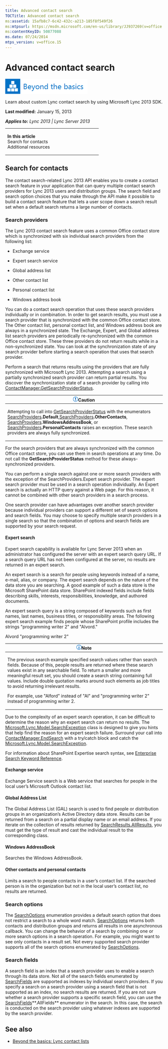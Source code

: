 ```yaml
---
title: Advanced contact search
TOCTitle: Advanced contact search
ms:assetid: 15afb8c7-6c42-432c-a213-185f8f549f26
ms:mtpsurl: https://msdn.microsoft.com/en-us/library/JJ937269(v=office.15)
ms:contentKeyID: 50877088
ms.date: 07/24/2014
mtps_version: v=office.15
---
```


# Advanced contact search

![Beyond the basics topic](images/JJ937254.mod_icon_beyondbasics_long(Office.15).png "Beyond the basics topic")

Learn about custom Lync contact search by using Microsoft Lync 2013 SDK.

**Last modified:** January 15, 2013

***Applies to:** Lync 2013 | Lync Server 2013*

<table>
<colgroup>
<col style="width: 50%" />
<col style="width: 50%" />
</colgroup>
<tbody>
<tr class="odd">
<td><p><strong>In this article</strong><br />
Search for contacts<br />
Additional resources</p></td>
<td><p></p></td>
</tr>
</tbody>
</table>

## Search for contacts

The contact search-related Lync 2013 API enables you to create a contact search feature in your application that can query multiple contact search providers for Lync 2013 users and distribution groups. The search field and search option choices that you make through the API make it possible to build a contact search feature that lets a user scope down a search result set when a default search returns a large number of contacts.

### Search providers

The Lync 2013 contact search feature uses a common Office contact store which is synchronized with six individual search providers from the following list:

  - Exchange service

  - Expert search service

  - Global address list

  - Other contact list

  - Personal contact list

  - Windows address book

You can do a contact search operation that uses these search providers individually or in combination. In order to get search results, you must use a search provider that is synchronized with the common Office contact store. The Other contact list, personal contact list, and Windows address book are always in a synchronized state. The Exchange, Expert, and Global address list search providers are periodically re-synchronized with the common Office contact store. These three providers do not return results while in a non-synchronized state. You can look at the synchronization state of any search provider before starting a search operation that uses that search provider.

Perform a search that returns results using the providers that are fully synchronized with Microsoft Lync 2013. Attempting a search using a partially synchronized search provider can return partial results. You discover the synchronization state of a search provider by calling into [ContactManager.GetSearchProviderStatus](https://msdn.microsoft.com/en-us/library/jj267663\(v=office.15\)).

<table>
<colgroup>
<col style="width: 100%" />
</colgroup>
<thead>
<tr class="header">
<th><img src="images/JJ933089.alert_caution(Office.15).gif" title="Caution note" alt="Caution note" /><strong>Caution</strong></th>
</tr>
</thead>
<tbody>
<tr class="odd">
<td><p>Attempting to call into <a href="https://msdn.microsoft.com/en-us/library/jj267663(v=office.15)">GetSearchProviderStatus</a> with the enumerators <a href="https://msdn.microsoft.com/en-us/library/jj278060(v=office.15)">SearchProviders</a><strong>.Default</strong>,<a href="https://msdn.microsoft.com/en-us/library/jj278060(v=office.15)">SearchProviders</a><strong>.OtherContacts</strong>, <a href="https://msdn.microsoft.com/en-us/library/jj278060(v=office.15)">SearchProviders</a><strong>.WindowsAddressBook</strong>, or <a href="https://msdn.microsoft.com/en-us/library/jj278060(v=office.15)">SearchProviders</a><strong>.PersonalContacts</strong> raises an exception. These search providers are always fully synchronized.</p></td>
</tr>
</tbody>
</table>

For the search providers that are always synchronized with the common Office contact store, you can use them in search operations at any time. Do not call the **GetSearchProviderStatus** method for these always-synchronized providers.

You can perform a single search against one or more search providers with the exception of the SearchProviders.Expert search provider. The expert search provider must be used in a search operation individually. An Expert search is actually an HTTP query against a Web page. For this reason, it cannot be combined with other search providers in a search process.

One search provider can have advantages over another search provider because individual providers can support a different set of search options and search fields. You may choose to specify multiple search providers in a single search so that the combination of options and search fields are supported by your search request.

#### Expert search

Expert search capability is available for Lync Server 2013 when an administrator has configured the server with an expert search query URL. If a search query URL has not been configured at the server, no results are returned in an expert search.

An expert search is a search for people using keywords instead of a name, e-mail, alias, or company. The expert search depends on the nature of the data store you are searching. A good example of such a data store is the Microsoft SharePoint data store. SharePoint indexed fields include fields describing skills, interests, responsibilities, knowledge, and authored documents.

An expert search query is a string composed of keywords such as first names, last names, business titles, or responsibility areas. The following expert search example finds people whose SharePoint profile includes the strings "programming writer 2" and "Alvord."

Alvord "programming writer 2"

<table>
<colgroup>
<col style="width: 100%" />
</colgroup>
<thead>
<tr class="header">
<th><img src="images/JJ933112.alert_note(Office.15).gif" title="Note" alt="Note" /><strong>Note</strong></th>
</tr>
</thead>
<tbody>
<tr class="odd">
<td><p>The previous search example specified search values rather than search fields. Because of this, people results are returned where these search values exist in any searchable field. To return a smaller and more meaningful result set, you should create a search string containing full values. Include double quotation marks around such elements as job titles to avoid returning irrelevant results.</p>
<p>For example, use &quot;Alford&quot; instead of &quot;Al&quot; and &quot;programming writer 2&quot; instead of programming writer 2.</p></td>
</tr>
</tbody>
</table>

Due to the complexity of an expert search operation, it can be difficult to determine the reason why an expert search can return no results. The [Microsoft.Lync.Model.SearchException](https://msdn.microsoft.com/en-us/library/jj293959\(v=office.15\)) class is designed to give you hints that help find the reason for an expert search failure. Surround your call into [ContactManager.EndSearch](https://msdn.microsoft.com/en-us/library/jj277082\(v=office.15\)) with a try/catch block and catch the [Microsoft.Lync.Model.SearchException](https://msdn.microsoft.com/en-us/library/jj293959\(v=office.15\)).

For information about SharePoint Expertise search syntax, see [Enterprise Search Keyword Reference](http://go.microsoft.com/fwlink/?linkid=192230).

#### Exchange service

Exchange Service search is a Web service that searches for people in the local user’s Microsoft Outlook contact list.

#### Global Address List

The Global Address List (GAL) search is used to find people or distribution groups in an organization’s Active Directory data store. Results can be returned from a search on a partial display name or an email address. If you iterate on the collection of results returned by [SearchResults.AllResults](https://msdn.microsoft.com/en-us/library/jj276716\(v=office.15\)), you must get the type of result and cast the individual result to the corresponding class.

#### Windows AddressBook

Searches the Windows AddressBook.

#### Other contacts and personal contacts

Limits a search to people contacts in a user’s contact list. If the searched person is in the organization but not in the local user’s contact list, no results are returned.

### Search options

The [SearchOptions](https://msdn.microsoft.com/en-us/library/jj274803\(v=office.15\)) enumeration provides a default search option that does not restrict a search to a whole word match. [SearchOptions](https://msdn.microsoft.com/en-us/library/jj274803\(v=office.15\)) returns both contacts and distribution groups and returns all results in one asynchronous callback. You can change the behavior of a search by combining one or more search options in a search operation. For example, you might want to see only contacts in a result set. Not every supported search provider supports all of the search options enumerated by [SearchOptions](https://msdn.microsoft.com/en-us/library/jj274803\(v=office.15\)).

### Search fields

A search field is an index that a search provider uses to enable a search through its data store. Not all of the search fields enumerated by [SearchFields](https://msdn.microsoft.com/en-us/library/jj276185\(v=office.15\)) are supported as indexes by individual search providers. If you specify a search on a search provider using a search field that is not supported as an index, no search results are returned. If you are not sure whether a search provider supports a specific search field, you can use the [SearchFields](https://msdn.microsoft.com/en-us/library/jj276185\(v=office.15\))**.AllFields** enumerator in the search. In this case, the search is conducted on the search provider using whatever indexes are supported by the search provider.

## See also

  - [Beyond the basics: Lync contact lists](beyond-the-basics-lync-contact-lists.md)

